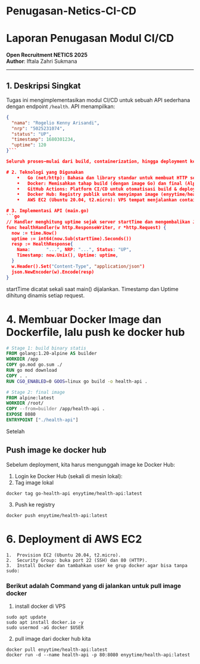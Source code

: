 # Penugasan-Netics-CI-CD


# Laporan Penugasan Modul CI/CD  
**Open Recruitment NETICS 2025**  
**Author**: Iftala Zahri Sukmana  

---

## 1. Deskripsi Singkat  
Tugas ini mengimplementasikan modul CI/CD untuk sebuah API sederhana dengan endpoint `/health`. API menampilkan:
```json
{
  "nama": "Rogelio Kenny Arisandi",
  "nrp": "5025231074",
  "status": "UP",
  "timestamp": 1680301234,
  "uptime": 120
}```

Seluruh proses—mulai dari build, containerization, hingga deployment ke VPS—diotomasi menggunakan GitHub Actions.

# 2. Teknologi yang Digunakan
	•	Go (net/http): Bahasa dan library standar untuk membuat HTTP server ringan.
	•	Docker: Memisahkan tahap build (dengan image Go) dan final (Alpine minimal) untuk image yang kecil.
	•	GitHub Actions: Platform CI/CD untuk otomatisasi build & deploy.
	•	Docker Hub: Registry publik untuk menyimpan image (enyytime/health-api:latest).
	•	AWS EC2 (Ubuntu 20.04, t2.micro): VPS tempat menjalankan container.

# 3. Implementasi API (main.go)
```go
// Handler menghitung uptime sejak server startTime dan mengembalikan JSON.
func healthHandler(w http.ResponseWriter, r *http.Request) {
  now := time.Now()
  uptime := int64(now.Sub(startTime).Seconds())
  resp := HealthResponse{
    Nama:      "...", NRP: "...", Status: "UP",
    Timestamp: now.Unix(), Uptime: uptime,
  }
  w.Header().Set("Content-Type", "application/json")
  json.NewEncoder(w).Encode(resp)
}
```
startTime dicatat sekali saat main() dijalankan.
Timestamp dan Uptime dihitung dinamis setiap request.

# 4. Membuar Docker Image dan Dockerfile, lalu push ke docker hub
```Dockerfile
# Stage 1: build binary statis
FROM golang:1.20-alpine AS builder
WORKDIR /app
COPY go.mod go.sum ./
RUN go mod download
COPY . .
RUN CGO_ENABLED=0 GOOS=linux go build -o health-api .

# Stage 2: final image 
FROM alpine:latest
WORKDIR /root/
COPY --from=builder /app/health-api .
EXPOSE 8080
ENTRYPOINT ["./health-api"]
```
Setelah

## Push image ke docker hub

Sebelum deployment, kita harus mengunggah image ke Docker Hub:
1. Login ke Docker Hub (sekali di mesin lokal):
2. Tag image lokal
```
docker tag go-health-api enyytime/health-api:latest
```
3. Push ke registry
```
docker push enyytime/health-api:latest
```
 

# 6. Deployment di AWS EC2

	1.	Provision EC2 (Ubuntu 20.04, t2.micro).
	2.	Security Group: buka port 22 (SSH) dan 80 (HTTP).
	3.	Install Docker dan tambahkan user ke grup docker agar bisa tanpa sudo:

### Berikut adalah Command yang di jalankan untuk pull image docker

1. install docker di VPS
```
sudo apt update
sudo apt install docker.io -y
sudo usermod -aG docker $USER
```
2. pull image dari docker hub kita
```
docker pull enyytime/health-api:latest
docker run -d --name health-api -p 80:8080 enyytime/health-api:latest
```


